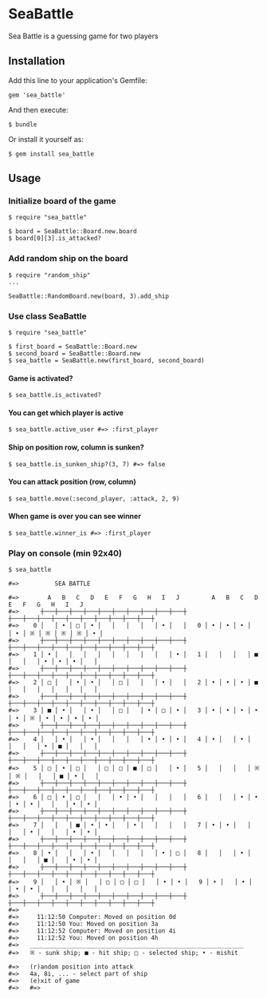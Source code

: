 # SeaBattle

Sea Battle is a guessing game for two players

## Installation

Add this line to your application's Gemfile:

    gem 'sea_battle'

And then execute:

    $ bundle

Or install it yourself as:

    $ gem install sea_battle

## Usage

### Initialize board of the game

    $ require "sea_battle"

    $ board = SeaBattle::Board.new.board
    $ board[0][3].is_attacked?

### Add random ship on the board

    $ require "random_ship"
    ...

    SeaBattle::RandomBoard.new(board, 3).add_ship

### Use class SeaBattle

    $ require "sea_battle"

    $ first_board = SeaBattle::Board.new
    $ second_board = SeaBattle::Board.new
    $ sea_battle = SeaBattle.new(first_board, second_board)

#### Game is activated?
    $ sea_battle.is_activated?

#### You can get which player is active
    $ sea_battle.active_user #=> :first_player

#### Ship on position row, column is sunken?
    $ sea_battle.is_sunken_ship?(3, 7) #=> false

#### You can attack position (row, column)
    $ sea_battle.move(:second_player, :attack, 2, 9)

#### When game is over you can see winner
    $ sea_battle.winner_is #=> :first_player

### Play on console (min 92x40)

    $ sea_battle

    #=>          SEA BATTLE

    #=>        A   B   C   D   E   F   G   H   I   J         A   B   C   D   E   F   G   H   I   J
    #=>      ┼───┼───┼───┼───┼───┼───┼───┼───┼───┼───┼     ┼───┼───┼───┼───┼───┼───┼───┼───┼───┼───┼
    #=>    0 │   │ • │ □ │ • │   │   │   │   │ • │   │   0 │ • │ • │ • │   │ • │ ※ │ ※ │ ※ │ ※ │ • │
    #=>      ┼───┼───┼───┼───┼───┼───┼───┼───┼───┼───┼     ┼───┼───┼───┼───┼───┼───┼───┼───┼───┼───┼
    #=>    1 │ • │   │   │   │   │   │   │   │   │ • │   1 │   │   │   │ ■ │   │   │ • │ • │ • │   │
    #=>      ┼───┼───┼───┼───┼───┼───┼───┼───┼───┼───┼     ┼───┼───┼───┼───┼───┼───┼───┼───┼───┼───┼
    #=>    2 │ □ │   │ • │ • │   │ □ │   │   │ • │   │   2 │ • │ • │ • │ ■ │   │   │   │   │   │   │
    #=>      ┼───┼───┼───┼───┼───┼───┼───┼───┼───┼───┼     ┼───┼───┼───┼───┼───┼───┼───┼───┼───┼───┼
    #=>    3 │ ■ │ • │   │ • │   │ □ │   │ • │ □ │ • │   3 │ • │ • │ • │ • │ • │ ※ │ • │ • │ • │ • │
    #=>      ┼───┼───┼───┼───┼───┼───┼───┼───┼───┼───┼     ┼───┼───┼───┼───┼───┼───┼───┼───┼───┼───┼
    #=>    4 │   │ • │   │ • │   │   │   │ • │ • │ • │   4 │ • │   │ • │   │   │   │ • │ ■ │   │   │
    #=>      ┼───┼───┼───┼───┼───┼───┼───┼───┼───┼───┼     ┼───┼───┼───┼───┼───┼───┼───┼───┼───┼───┼
    #=>    5 │ □ │ • │ □ │   │ □ │ □ │ ■ │ □ │   │ • │   5 │   │   │   │ ※ │ ※ │   │   │ ■ │ • │   │
    #=>      ┼───┼───┼───┼───┼───┼───┼───┼───┼───┼───┼     ┼───┼───┼───┼───┼───┼───┼───┼───┼───┼───┼
    #=>    6 │ □ │ • │ □ │   │   │ • │ • │   │   │   │   6 │   │   │ • │ • │ • │ • │   │   │ • │ • │
    #=>      ┼───┼───┼───┼───┼───┼───┼───┼───┼───┼───┼     ┼───┼───┼───┼───┼───┼───┼───┼───┼───┼───┼
    #=>    7 │   │   │ ■ │ • │ • │   │ • │   │   │   │   7 │ • │ • │   │   │   │ • │   │   │ • │ • │
    #=>      ┼───┼───┼───┼───┼───┼───┼───┼───┼───┼───┼     ┼───┼───┼───┼───┼───┼───┼───┼───┼───┼───┼
    #=>    8 │ • │   │   │ • │   │   │   │   │ • │ □ │   8 │   │   │ • │   │   │   │ ■ │   │ • │ • │
    #=>      ┼───┼───┼───┼───┼───┼───┼───┼───┼───┼───┼     ┼───┼───┼───┼───┼───┼───┼───┼───┼───┼───┼
    #=>    9 │   │ • │ ※ │   │ □ │ □ │ □ │   │ • │ • │   9 │ • │   │ • │   │ • │ • │   │   │   │   │
    #=>      ┼───┼───┼───┼───┼───┼───┼───┼───┼───┼───┼     ┼───┼───┼───┼───┼───┼───┼───┼───┼───┼───┼
    #=>
    #=>     11:12:50 Computer: Moved on position 0d
    #=>     11:12:50 You: Moved on position 3a
    #=>     11:12:52 Computer: Moved on position 4i
    #=>     11:12:52 You: Moved on position 4h
    #=>   ____________________________________________________________
    #=>   ※ - sunk ship; ■ - hit ship; □ - selected ship; • - mishit

    #=>   (r)andom position into attack
    #=>   4a, 8i, ... - select part of ship
    #=>   (e)xit of game
    #=>   #=>

